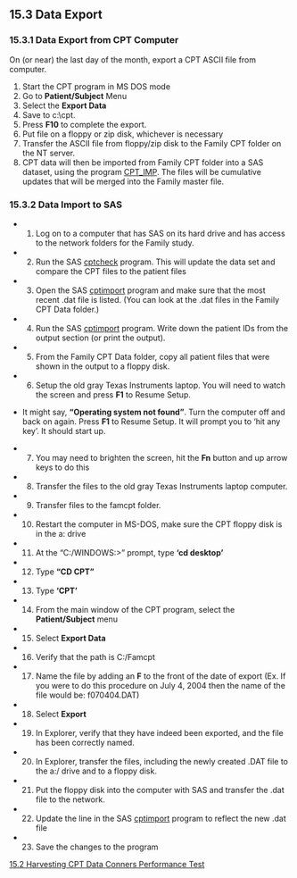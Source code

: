 ## 15.3 Data Export

### 15.3.1 Data Export from CPT Computer

On (or near) the last day of the month, export a CPT ASCII file from computer.

1. Start the CPT program in MS DOS mode
2. Go to **Patient/Subject** Menu
3. Select the **Export Data**
4. Save to c:\cpt.
5. Press **F10** to complete the export.
6. Put file on a floppy or zip disk, whichever is necessary
7. Transfer the ASCII file from floppy/zip disk to the Family CPT folder on the NT server.
8. CPT data will then be imported from Family CPT folder into a SAS dataset, using the program <u>CPT_IMP</u>.  The files will be cumulative updates that will be merged into the Family master file.

### 15.3.2 Data Import to SAS

* 1. Log on to a computer that has SAS on its hard drive and has access to the network folders for the Family study.
* 2. Run the SAS <u>cptcheck</u> program. This will update the data set and compare the CPT files to the patient files
* 3. Open the SAS <u>cptimport</u> program and make sure that the most recent .dat file is listed.  (You can look at the .dat files in the Family CPT Data folder.)
* 4. Run the SAS <u>cptimport</u> program. Write down the patient IDs from the output section (or print the output).
* 5. From the Family CPT Data folder, copy all patient files that were shown in the output to a floppy disk.
* 6. Setup the old gray Texas Instruments laptop.  You will need to watch the screen and press **F1** to Resume Setup.

* It might say, **“Operating system not found”**.  Turn the computer off and back on again.  Press **F1** to Resume Setup.  It will prompt you to ‘hit any key’.  It should start up.

* 7. You may need to brighten the screen, hit the **Fn** button and up arrow keys to do this
* 8. Transfer the files to the old gray Texas Instruments laptop computer.
* 9. Transfer files to the famcpt folder.
* 10. Restart the computer in MS-DOS, make sure the CPT floppy disk is in the a: drive
* 11. At the “C:/WINDOWS:>” prompt, type **‘cd desktop’**
* 12. Type **“CD CPT”**
* 13. Type **‘CPT’**
* 14. From the main window of the CPT program, select the **Patient/Subject** menu
* 15. Select **Export Data**
* 16. Verify that the path is C:/Famcpt
* 17. Name the file by adding an **F** to the front of the date of export (Ex. If you were to do this procedure on July 4, 2004 then the name of the file would be: f070404.DAT)
* 18. Select **Export**
* 19. In Explorer, verify that they have indeed been exported, and the file has been correctly named.
* 20. In Explorer, transfer the files, including the newly created .DAT file to the a:/ drive and to a floppy disk.
* 21. Put the floppy disk into the computer with SAS and transfer the .dat file to the network.
* 22. Update the line in the SAS <u>cptimport</u> program to reflect the new .dat file
* 23. Save the changes to the program


<div class="center">
<div class="btn-group">
  <a href=":pages_path:/manuals/conners-performance-test/15-02-harvesting-cpt-data.md" class="btn btn-default">
    <span class="glyphicon glyphicon-chevron-left"></span>
    15.2 Harvesting CPT Data
  </a>

  <a href=":pages_path:/manuals/conners-performance-test" class="btn btn-default">
    <span class="glyphicon glyphicon-chevron-up"></span>
    Conners Performance Test
  </a>
</div>
</div>
